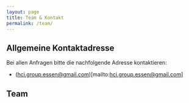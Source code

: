```yaml
---
layout: page
title: Team & Kontakt
permalink: /team/
---
```


## Allgemeine Kontaktadresse

Bei allen Anfragen bitte die nachfolgende Adresse kontaktieren:

* (hci.group.essen@gmail.com)[mailto:hci.group.essen@gmail.com]

## Team

